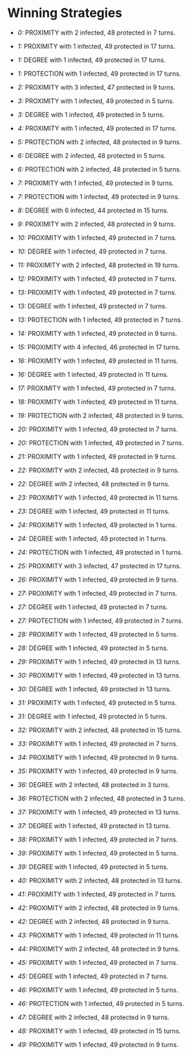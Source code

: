 # Winning Strategies

* _0:_ PROXIMITY with 2 infected, 48 protected in 7 turns.


* _1:_ PROXIMITY with 1 infected, 49 protected in 17 turns.


* _1:_ DEGREE with 1 infected, 49 protected in 17 turns.


* _1:_ PROTECTION with 1 infected, 49 protected in 17 turns.


* _2:_ PROXIMITY with 3 infected, 47 protected in 9 turns.


* _3:_ PROXIMITY with 1 infected, 49 protected in 5 turns.


* _3:_ DEGREE with 1 infected, 49 protected in 5 turns.


* _4:_ PROXIMITY with 1 infected, 49 protected in 17 turns.


* _5:_ PROTECTION with 2 infected, 48 protected in 9 turns.


* _6:_ DEGREE with 2 infected, 48 protected in 5 turns.


* _6:_ PROTECTION with 2 infected, 48 protected in 5 turns.


* _7:_ PROXIMITY with 1 infected, 49 protected in 9 turns.


* _7:_ PROTECTION with 1 infected, 49 protected in 9 turns.


* _8:_ DEGREE with 6 infected, 44 protected in 15 turns.


* _9:_ PROXIMITY with 2 infected, 48 protected in 9 turns.


* _10:_ PROXIMITY with 1 infected, 49 protected in 7 turns.


* _10:_ DEGREE with 1 infected, 49 protected in 7 turns.


* _11:_ PROXIMITY with 2 infected, 48 protected in 19 turns.


* _12:_ PROXIMITY with 1 infected, 49 protected in 7 turns.


* _13:_ PROXIMITY with 1 infected, 49 protected in 7 turns.


* _13:_ DEGREE with 1 infected, 49 protected in 7 turns.


* _13:_ PROTECTION with 1 infected, 49 protected in 7 turns.


* _14:_ PROXIMITY with 1 infected, 49 protected in 9 turns.


* _15:_ PROXIMITY with 4 infected, 46 protected in 17 turns.


* _16:_ PROXIMITY with 1 infected, 49 protected in 11 turns.


* _16:_ DEGREE with 1 infected, 49 protected in 11 turns.


* _17:_ PROXIMITY with 1 infected, 49 protected in 7 turns.


* _18:_ PROXIMITY with 1 infected, 49 protected in 11 turns.


* _19:_ PROTECTION with 2 infected, 48 protected in 9 turns.


* _20:_ PROXIMITY with 1 infected, 49 protected in 7 turns.


* _20:_ PROTECTION with 1 infected, 49 protected in 7 turns.


* _21:_ PROXIMITY with 1 infected, 49 protected in 9 turns.


* _22:_ PROXIMITY with 2 infected, 48 protected in 9 turns.


* _22:_ DEGREE with 2 infected, 48 protected in 9 turns.


* _23:_ PROXIMITY with 1 infected, 49 protected in 11 turns.


* _23:_ DEGREE with 1 infected, 49 protected in 11 turns.


* _24:_ PROXIMITY with 1 infected, 49 protected in 1 turns.


* _24:_ DEGREE with 1 infected, 49 protected in 1 turns.


* _24:_ PROTECTION with 1 infected, 49 protected in 1 turns.


* _25:_ PROXIMITY with 3 infected, 47 protected in 17 turns.


* _26:_ PROXIMITY with 1 infected, 49 protected in 9 turns.


* _27:_ PROXIMITY with 1 infected, 49 protected in 7 turns.


* _27:_ DEGREE with 1 infected, 49 protected in 7 turns.


* _27:_ PROTECTION with 1 infected, 49 protected in 7 turns.


* _28:_ PROXIMITY with 1 infected, 49 protected in 5 turns.


* _28:_ DEGREE with 1 infected, 49 protected in 5 turns.


* _29:_ PROXIMITY with 1 infected, 49 protected in 13 turns.


* _30:_ PROXIMITY with 1 infected, 49 protected in 13 turns.


* _30:_ DEGREE with 1 infected, 49 protected in 13 turns.


* _31:_ PROXIMITY with 1 infected, 49 protected in 5 turns.


* _31:_ DEGREE with 1 infected, 49 protected in 5 turns.


* _32:_ PROXIMITY with 2 infected, 48 protected in 15 turns.


* _33:_ PROXIMITY with 1 infected, 49 protected in 7 turns.


* _34:_ PROXIMITY with 1 infected, 49 protected in 9 turns.


* _35:_ PROXIMITY with 1 infected, 49 protected in 9 turns.


* _36:_ DEGREE with 2 infected, 48 protected in 3 turns.


* _36:_ PROTECTION with 2 infected, 48 protected in 3 turns.


* _37:_ PROXIMITY with 1 infected, 49 protected in 13 turns.


* _37:_ DEGREE with 1 infected, 49 protected in 13 turns.


* _38:_ PROXIMITY with 1 infected, 49 protected in 7 turns.


* _39:_ PROXIMITY with 1 infected, 49 protected in 5 turns.


* _39:_ DEGREE with 1 infected, 49 protected in 5 turns.


* _40:_ PROXIMITY with 2 infected, 48 protected in 13 turns.


* _41:_ PROXIMITY with 1 infected, 49 protected in 7 turns.


* _42:_ PROXIMITY with 2 infected, 48 protected in 9 turns.


* _42:_ DEGREE with 2 infected, 48 protected in 9 turns.


* _43:_ PROXIMITY with 1 infected, 49 protected in 11 turns.


* _44:_ PROXIMITY with 2 infected, 48 protected in 9 turns.


* _45:_ PROXIMITY with 1 infected, 49 protected in 7 turns.


* _45:_ DEGREE with 1 infected, 49 protected in 7 turns.


* _46:_ PROXIMITY with 1 infected, 49 protected in 5 turns.


* _46:_ PROTECTION with 1 infected, 49 protected in 5 turns.


* _47:_ DEGREE with 2 infected, 48 protected in 9 turns.


* _48:_ PROXIMITY with 1 infected, 49 protected in 15 turns.


* _49:_ PROXIMITY with 1 infected, 49 protected in 9 turns.


